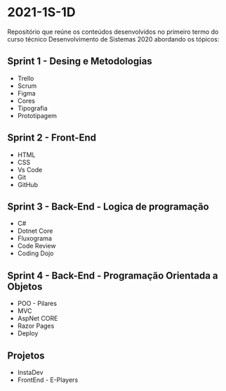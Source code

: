 # 2021-1S-1D
Repositório que reúne os conteúdos desenvolvidos no primeiro termo do curso técnico Desenvolvimento de Sistemas 2020 abordando os tópicos:

## Sprint 1 - Desing e Metodologias
* Trello
* Scrum
* Figma
* Cores
* Tipografia
* Prototipagem

## Sprint 2 - Front-End
* HTML
* CSS
* Vs Code
* Git
* GitHub

## Sprint 3 - Back-End - Logica de programação
* C#
* Dotnet Core
* Fluxograma
* Code Review
* Coding Dojo

## Sprint 4 - Back-End - Programação Orientada a Objetos
* POO - Pilares
* MVC
* AspNet CORE
* Razor Pages 
* Deploy

## Projetos 
* InstaDev
* FrontEnd - E-Players

